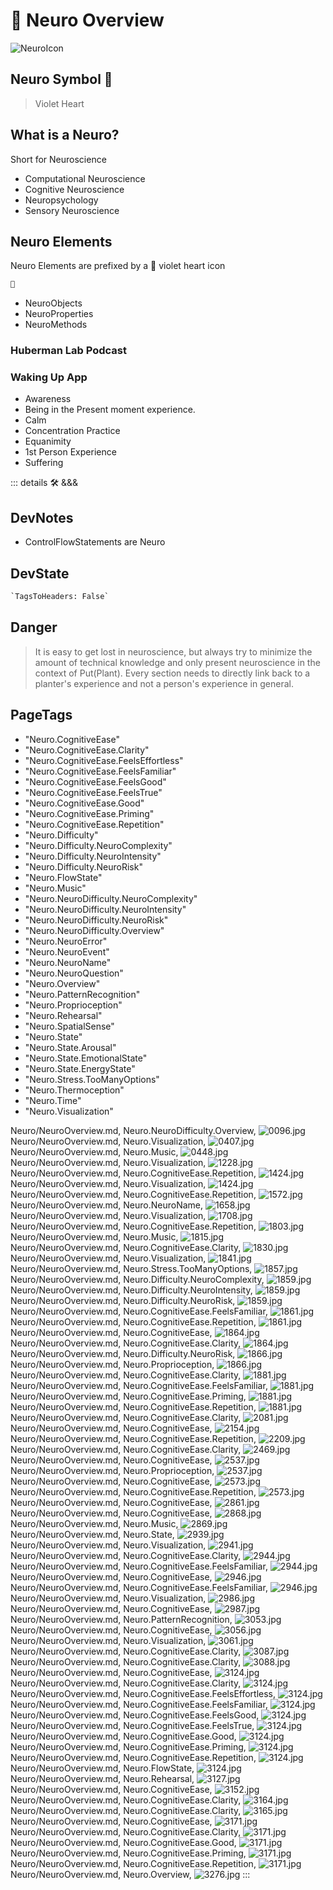 
# 💜 <neuro>Neuro Overview </neuro>

![NeuroIcon](/Neuro/Neuro_Icon.png)

## <neuro>Neuro Symbol</neuro> 💜
>
> Violet Heart

## What is a Neuro?

Short for Neuroscience

- Computational Neuroscience
- Cognitive Neuroscience
- Neuropsychology
- Sensory Neuroscience

## Neuro Elements

Neuro Elements are prefixed by a 💜 violet heart icon

```py
💜
```

- NeuroObjects
- NeuroProperties
- NeuroMethods

### Huberman Lab Podcast

### Waking Up App

- Awareness
- Being in the Present moment experience.
- Calm
- Concentration Practice
- Equanimity
- 1st Person Experience
- Suffering

::: details 🛠 <dev>&&&</dev>

## DevNotes

- ControlFlowStatements are Neuro

## DevState

```py
`TagsToHeaders: False`
```

## Danger
>
> It is easy to get lost in neuroscience, but always try to minimize the amount of technical knowledge and only present neuroscience in the context of Put(Plant). Every section needs to directly link back to a planter's experience and not a person's experience in general.

<h2>PageTags</h2>

- "Neuro.CognitiveEase"
- "Neuro.CognitiveEase.Clarity"
- "Neuro.CognitiveEase.FeelsEffortless"
- "Neuro.CognitiveEase.FeelsFamiliar"
- "Neuro.CognitiveEase.FeelsGood"
- "Neuro.CognitiveEase.FeelsTrue"
- "Neuro.CognitiveEase.Good"
- "Neuro.CognitiveEase.Priming"
- "Neuro.CognitiveEase.Repetition"
- "Neuro.Difficulty"
- "Neuro.Difficulty.NeuroComplexity"
- "Neuro.Difficulty.NeuroIntensity"
- "Neuro.Difficulty.NeuroRisk"
- "Neuro.FlowState"
- "Neuro.Music"
- "Neuro.NeuroDifficulty.NeuroComplexity"
- "Neuro.NeuroDifficulty.NeuroIntensity"
- "Neuro.NeuroDifficulty.NeuroRisk"
- "Neuro.NeuroDifficulty.Overview"
- "Neuro.NeuroError"
- "Neuro.NeuroEvent"
- "Neuro.NeuroName"
- "Neuro.NeuroQuestion"
- "Neuro.Overview"
- "Neuro.PatternRecognition"
- "Neuro.Proprioception"
- "Neuro.Rehearsal"
- "Neuro.SpatialSense"
- "Neuro.State"
- "Neuro.State.Arousal"
- "Neuro.State.EmotionalState"
- "Neuro.State.EnergyState"
- "Neuro.Stress.TooManyOptions"
- "Neuro.Thermoception"
- "Neuro.Time"
- "Neuro.Visualization"

Neuro/NeuroOverview.md, <dev>Neuro.NeuroDifficulty.Overview</dev>, ![0096.jpg](/PaperPhoto/0096.jpg)
Neuro/NeuroOverview.md, <dev>Neuro.Visualization</dev>, ![0407.jpg](/PaperPhoto/0407.jpg)
Neuro/NeuroOverview.md, <dev>Neuro.Music</dev>, ![0448.jpg](/PaperPhoto/0448.jpg)
Neuro/NeuroOverview.md, <dev>Neuro.Visualization</dev>, ![1228.jpg](/PaperPhoto/1228.jpg)
Neuro/NeuroOverview.md, <dev>Neuro.CognitiveEase.Repetition</dev>, ![1424.jpg](/PaperPhoto/1424.jpg)
Neuro/NeuroOverview.md, <dev>Neuro.Visualization</dev>, ![1424.jpg](/PaperPhoto/1424.jpg)
Neuro/NeuroOverview.md, <dev>Neuro.CognitiveEase.Repetition</dev>, ![1572.jpg](/PaperPhoto/1572.jpg)
Neuro/NeuroOverview.md, <dev>Neuro.NeuroName</dev>, ![1658.jpg](/PaperPhoto/1658.jpg)
Neuro/NeuroOverview.md, <dev>Neuro.Visualization</dev>, ![1708.jpg](/PaperPhoto/1708.jpg)
Neuro/NeuroOverview.md, <dev>Neuro.CognitiveEase.Repetition</dev>, ![1803.jpg](/PaperPhoto/1803.jpg)
Neuro/NeuroOverview.md, <dev>Neuro.Music</dev>, ![1815.jpg](/PaperPhoto/1815.jpg)
Neuro/NeuroOverview.md, <dev>Neuro.CognitiveEase.Clarity</dev>, ![1830.jpg](/PaperPhoto/1830.jpg)
Neuro/NeuroOverview.md, <dev>Neuro.Visualization</dev>, ![1841.jpg](/PaperPhoto/1841.jpg)
Neuro/NeuroOverview.md, <dev>Neuro.Stress.TooManyOptions</dev>, ![1857.jpg](/PaperPhoto/1857.jpg)
Neuro/NeuroOverview.md, <dev>Neuro.Difficulty.NeuroComplexity</dev>, ![1859.jpg](/PaperPhoto/1859.jpg)
Neuro/NeuroOverview.md, <dev>Neuro.Difficulty.NeuroIntensity</dev>, ![1859.jpg](/PaperPhoto/1859.jpg)
Neuro/NeuroOverview.md, <dev>Neuro.Difficulty.NeuroRisk</dev>, ![1859.jpg](/PaperPhoto/1859.jpg)
Neuro/NeuroOverview.md, <dev>Neuro.CognitiveEase.FeelsFamiliar</dev>, ![1861.jpg](/PaperPhoto/1861.jpg)
Neuro/NeuroOverview.md, <dev>Neuro.CognitiveEase.Repetition</dev>, ![1861.jpg](/PaperPhoto/1861.jpg)
Neuro/NeuroOverview.md, <dev>Neuro.CognitiveEase</dev>, ![1864.jpg](/PaperPhoto/1864.jpg)
Neuro/NeuroOverview.md, <dev>Neuro.CognitiveEase.Clarity</dev>, ![1864.jpg](/PaperPhoto/1864.jpg)
Neuro/NeuroOverview.md, <dev>Neuro.Difficulty.NeuroRisk</dev>, ![1866.jpg](/PaperPhoto/1866.jpg)
Neuro/NeuroOverview.md, <dev>Neuro.Proprioception</dev>, ![1866.jpg](/PaperPhoto/1866.jpg)
Neuro/NeuroOverview.md, <dev>Neuro.CognitiveEase.Clarity</dev>, ![1881.jpg](/PaperPhoto/1881.jpg)
Neuro/NeuroOverview.md, <dev>Neuro.CognitiveEase.FeelsFamiliar</dev>, ![1881.jpg](/PaperPhoto/1881.jpg)
Neuro/NeuroOverview.md, <dev>Neuro.CognitiveEase.Priming</dev>, ![1881.jpg](/PaperPhoto/1881.jpg)
Neuro/NeuroOverview.md, <dev>Neuro.CognitiveEase.Repetition</dev>, ![1881.jpg](/PaperPhoto/1881.jpg)
Neuro/NeuroOverview.md, <dev>Neuro.CognitiveEase.Clarity</dev>, ![2081.jpg](/PaperPhoto/2081.jpg)
Neuro/NeuroOverview.md, <dev>Neuro.CognitiveEase</dev>, ![2154.jpg](/PaperPhoto/2154.jpg)
Neuro/NeuroOverview.md, <dev>Neuro.CognitiveEase.Repetition</dev>, ![2209.jpg](/PaperPhoto/2209.jpg)
Neuro/NeuroOverview.md, <dev>Neuro.CognitiveEase.Clarity</dev>, ![2469.jpg](/PaperPhoto/2469.jpg)
Neuro/NeuroOverview.md, <dev>Neuro.CognitiveEase</dev>, ![2537.jpg](/PaperPhoto/2537.jpg)
Neuro/NeuroOverview.md, <dev>Neuro.Proprioception</dev>, ![2537.jpg](/PaperPhoto/2537.jpg)
Neuro/NeuroOverview.md, <dev>Neuro.CognitiveEase</dev>, ![2573.jpg](/PaperPhoto/2573.jpg)
Neuro/NeuroOverview.md, <dev>Neuro.CognitiveEase.Repetition</dev>, ![2573.jpg](/PaperPhoto/2573.jpg)
Neuro/NeuroOverview.md, <dev>Neuro.CognitiveEase</dev>, ![2861.jpg](/PaperPhoto/2861.jpg)
Neuro/NeuroOverview.md, <dev>Neuro.CognitiveEase</dev>, ![2868.jpg](/PaperPhoto/2868.jpg)
Neuro/NeuroOverview.md, <dev>Neuro.Music</dev>, ![2869.jpg](/PaperPhoto/2869.jpg)
Neuro/NeuroOverview.md, <dev>Neuro.State</dev>, ![2939.jpg](/PaperPhoto/2939.jpg)
Neuro/NeuroOverview.md, <dev>Neuro.Visualization</dev>, ![2941.jpg](/PaperPhoto/2941.jpg)
Neuro/NeuroOverview.md, <dev>Neuro.CognitiveEase.Clarity</dev>, ![2944.jpg](/PaperPhoto/2944.jpg)
Neuro/NeuroOverview.md, <dev>Neuro.CognitiveEase.FeelsFamiliar</dev>, ![2944.jpg](/PaperPhoto/2944.jpg)
Neuro/NeuroOverview.md, <dev>Neuro.CognitiveEase</dev>, ![2946.jpg](/PaperPhoto/2946.jpg)
Neuro/NeuroOverview.md, <dev>Neuro.CognitiveEase.FeelsFamiliar</dev>, ![2946.jpg](/PaperPhoto/2946.jpg)
Neuro/NeuroOverview.md, <dev>Neuro.Visualization</dev>, ![2986.jpg](/PaperPhoto/2986.jpg)
Neuro/NeuroOverview.md, <dev>Neuro.CognitiveEase</dev>, ![2987.jpg](/PaperPhoto/2987.jpg)
Neuro/NeuroOverview.md, <dev>Neuro.PatternRecognition</dev>, ![3053.jpg](/PaperPhoto/3053.jpg)
Neuro/NeuroOverview.md, <dev>Neuro.CognitiveEase</dev>, ![3056.jpg](/PaperPhoto/3056.jpg)
Neuro/NeuroOverview.md, <dev>Neuro.Visualization</dev>, ![3061.jpg](/PaperPhoto/3061.jpg)
Neuro/NeuroOverview.md, <dev>Neuro.CognitiveEase.Clarity</dev>, ![3087.jpg](/PaperPhoto/3087.jpg)
Neuro/NeuroOverview.md, <dev>Neuro.CognitiveEase.Clarity</dev>, ![3088.jpg](/PaperPhoto/3088.jpg)
Neuro/NeuroOverview.md, <dev>Neuro.CognitiveEase</dev>, ![3124.jpg](/PaperPhoto/3124.jpg)
Neuro/NeuroOverview.md, <dev>Neuro.CognitiveEase.Clarity</dev>, ![3124.jpg](/PaperPhoto/3124.jpg)
Neuro/NeuroOverview.md, <dev>Neuro.CognitiveEase.FeelsEffortless</dev>, ![3124.jpg](/PaperPhoto/3124.jpg)
Neuro/NeuroOverview.md, <dev>Neuro.CognitiveEase.FeelsFamiliar</dev>, ![3124.jpg](/PaperPhoto/3124.jpg)
Neuro/NeuroOverview.md, <dev>Neuro.CognitiveEase.FeelsGood</dev>, ![3124.jpg](/PaperPhoto/3124.jpg)
Neuro/NeuroOverview.md, <dev>Neuro.CognitiveEase.FeelsTrue</dev>, ![3124.jpg](/PaperPhoto/3124.jpg)
Neuro/NeuroOverview.md, <dev>Neuro.CognitiveEase.Good</dev>, ![3124.jpg](/PaperPhoto/3124.jpg)
Neuro/NeuroOverview.md, <dev>Neuro.CognitiveEase.Priming</dev>, ![3124.jpg](/PaperPhoto/3124.jpg)
Neuro/NeuroOverview.md, <dev>Neuro.CognitiveEase.Repetition</dev>, ![3124.jpg](/PaperPhoto/3124.jpg)
Neuro/NeuroOverview.md, <dev>Neuro.FlowState</dev>, ![3124.jpg](/PaperPhoto/3124.jpg)
Neuro/NeuroOverview.md, <dev>Neuro.Rehearsal</dev>, ![3127.jpg](/PaperPhoto/3127.jpg)
Neuro/NeuroOverview.md, <dev>Neuro.CognitiveEase</dev>, ![3152.jpg](/PaperPhoto/3152.jpg)
Neuro/NeuroOverview.md, <dev>Neuro.CognitiveEase.Clarity</dev>, ![3164.jpg](/PaperPhoto/3164.jpg)
Neuro/NeuroOverview.md, <dev>Neuro.CognitiveEase.Clarity</dev>, ![3165.jpg](/PaperPhoto/3165.jpg)
Neuro/NeuroOverview.md, <dev>Neuro.CognitiveEase</dev>, ![3171.jpg](/PaperPhoto/3171.jpg)
Neuro/NeuroOverview.md, <dev>Neuro.CognitiveEase.Clarity</dev>, ![3171.jpg](/PaperPhoto/3171.jpg)
Neuro/NeuroOverview.md, <dev>Neuro.CognitiveEase.Good</dev>, ![3171.jpg](/PaperPhoto/3171.jpg)
Neuro/NeuroOverview.md, <dev>Neuro.CognitiveEase.Priming</dev>, ![3171.jpg](/PaperPhoto/3171.jpg)
Neuro/NeuroOverview.md, <dev>Neuro.CognitiveEase.Repetition</dev>, ![3171.jpg](/PaperPhoto/3171.jpg)
Neuro/NeuroOverview.md, <dev>Neuro.Overview</dev>, ![3276.jpg](/PaperPhoto/3276.jpg)
:::
